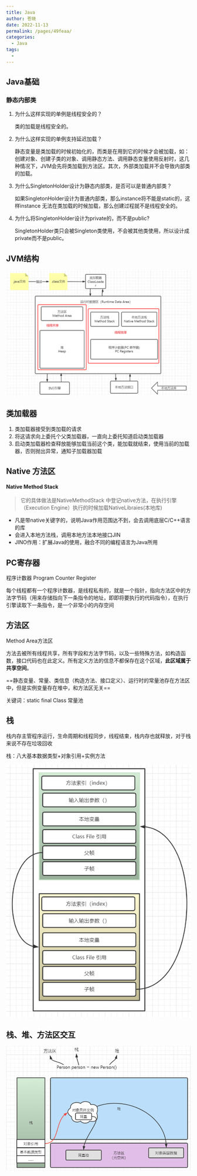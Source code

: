 ```yaml
---
title: Java
author: 苍晓
date: 2022-11-13
permalink: /pages/49feaa/
categories: 
  - Java
tags: 
  - 
---
```

## Java基础

### 静态内部类

1. 为什么这样实现的单例是线程安全的？

   类的加载是线程安全的。

2. 为什么这样实现的单例支持延迟加载？

   静态变量是类加载的时候初始化的，而类是在用到它的时候才会被加载，如：创建对象、创建子类的对象、调用静态方法、调用静态变量使用反射时，这几种情况下，JVM会先将类加载到方法区。其次，外部类加载并不会导致内部类的加载。

3. 为什么SingletonHolder设计为静态内部类，是否可以是普通内部类？

   如果SingletonHolder设计为普通内部类，那么instance将不能是static的，这样instance	无法在类加载的时候加载，那么创建过程就不是线程安全的。

4. 为什么将SingletonHolder设计为private的，而不是public?

   SingletonHolder类只会被Singleton类使用，不会被其他类使用，所以设计成private而不是public。



## JVM结构
 
 ![image-JVM內存](./assets/JVM_Memory.png)

## 类加载器

1. 类加载器接受到类加载的请求
2. 将这请求向上委托个父类加载器，一直向上委托知道启动类加载器
3. 启动类加载器检查释放能够加载当前这个类，能加载就结束，使用当前的加载器，否则抛出异常，通知子加载器加载

## Native 方法区

#### Native Method Stack

> 它的具体做法是NativeMethodStack 中登记native方法，在执行引擎（Execution Engine）执行的时候加载NativeLibraies(本地库)

- 凡是带native关键字的，说明Java作用范围达不到，会去调用底层C/C++语言的库
- 会进入本地方法栈，调用本地方法本地接口JIN
- JINO作用：扩展Java的使用，融合不同的编程语言为Java所用

## PC寄存器

程序计数器 Program Counter Register

每个线程都有一个程序计数器，是线程私有的，就是一个指针，指向方法区中的方法字节码（用来存储指向下一条指令的地址，即即将要执行的代码指令），在执行引擎读取下一条指令，是一个非常小的内存空间

## 方法区

Method Area方法区

方法去被所有线程共享，所有字段和方法字节码，以及一些特殊方法，如构造函数，接口代码也在此定义。所有定义方法的信息不都保存在这个区域，**此区域属于共享空间**。

==静态变量、常量、类信息（构造方法、接口定义）、运行时的常量池存在方法区中，但是实例变量存在堆中，和方法区无关==

关键词：static final Class 常量池

## 栈

栈内存主管程序运行，生命周期和线程同步，线程结束，栈内存也就释放，对于栈来说不存在垃圾回收

栈：八大基本数据类型+对象引用+实例方法

![image-stack](./assets/stack.png)

## 栈、堆、方法区交互

![image-20220830221316984](./assets/image-20220830221316984.png)






